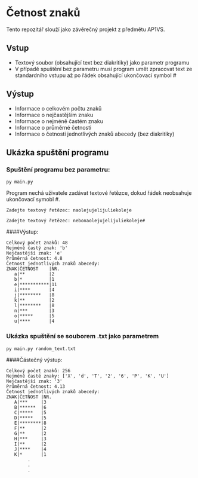 # Četnost znaků
Tento repozitář slouží jako závěrečný projekt z předmětu AP1VS.

## Vstup
* Textový soubor (obsahující text bez diakritiky) jako parametr programu
* V případě spuštění bez parametru musí program umět zpracovat text ze  
standardního vstupu až po řádek obsahující ukončovací symbol #

## Výstup
* Informace o celkovém počtu znaků
* Informace o nejčastějším znaku
* Informace o nejméně častém znaku
* Informace o průměrné četnosti
* Informace o četnosti jednotlivých znaků abecedy (bez diakritiky)

## Ukázka spuštění programu
### Spuštění programu bez parametru:
`py main.py`  

Program nechá uživatele zadávat textové řetězce, dokud řádek neobsahuje ukončovací symobl #.

`Zadejte textový řetězec: naolejujelijuliekoleje`

`Zadejte textový řetězec: nebonaolejujelijuliekoleje#`

####Výstup:
```
Celkový počet znaků: 48
Nejméně častý znak: 'b'
Nejčastější znak: 'e'
Průměrná četnost: 4.8
Četnost jednotlivých znaků abecedy:
ZNAK|ČETNOST    |NR.
   a|**         |2
   b|*          |1
   e|***********|11
   i|****       |4
   j|********   |8
   k|**         |2
   l|********   |8
   n|***        |3
   o|*****      |5
   u|****       |4
```

### Ukázka spuštění se souborem .txt jako parametrem
`py main.py random_text.txt`

####Částečný výstup:
```
Celkový počet znaků: 256
Nejméně časté znaky: ['X', 'd', 'T', '2', '6', 'P', 'K', 'U']
Nejčastější znak: '3'
Průměrná četnost: 4.13
Četnost jednotlivých znaků abecedy:
ZNAK|ČETNOST |NR.
   A|***     |3
   B|******  |6
   C|*****   |5
   D|*****   |5
   E|********|8
   F|**      |2
   G|**      |2
   H|***     |3
   I|**      |2
   J|****    |4
   K|*       |1
        .
        .
        .
```